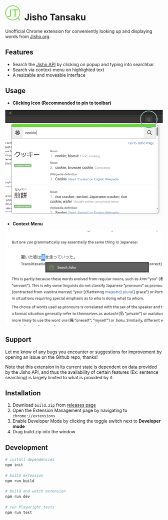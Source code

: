 #  ![Jisho Tansaku Logo](chrome/images/logo48.png)&nbsp;&nbsp;Jisho Tansaku

Unofficial Chrome extension for conveniently looking up and displaying words from [Jisho.org](https://jisho.org/).

## Features

- Search the [Jisho API](https://jisho.org/api/v1/search/words?keyword=cookie) by clicking on popup and typing into searchbar
- Search via context-menu on highlighted text
- A resizable and moveable interface

## Usage
- **Clicking Icon (Recommended to pin to toolbar)**

![click example](chrome/images/example-clicking.png)

- **Context Menu**

![context menu example](chrome/images/example-context.png)

## Support
Let me know of any bugs you encounter or suggestions for improvement by opening an issue on the Github repo, thanks!

Note that this extension in its current state is dependent on data provided by the Jisho API, and thus the availability of certain features (Ex: sentence searching) is largely limited to what is provided by it.

## Installation

1. Download `build.zip` from [releases page](https://github.com/NoahTN/jisho-tansaku/releases)
2. Open the Extension Management page by navigating to `chrome://extensions`
3. Enable Developer Mode by clicking the toggle switch next to **Developer mode**
4. Drag build.zip into the window


## Development

```bash
# install dependencies
npm init

# build extension
npm run build

# build and watch extension
npm run dev

# run Playwright tests
npm run test
```
